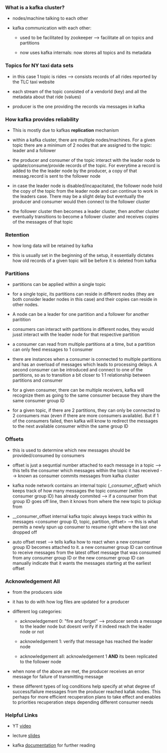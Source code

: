 ### What is a kafka cluster?

* nodes/machine talking to each other 

* kafka communication with each other: 

    - used to be facilitated by zookeeper --> facilitate all on topics and partitions 

    - now uses kafka internals: now stores all topics and its metadata 

### Topics for NY taxi data sets 

* in this case 1 topic is rides --> consists records of all rides reported by the TLC taxi website

* each stream of the topic consisted of a vendorId (key) and all the metadata about that ride (values)

* producer is the one providing the records via messages in kafka 

### How kafka provides reliability 

* This is mostly due to kafkas **replication** mechanism

* within a kafka cluster, there are multiple nodes/machines. For a given topic there are a minimum of 2 nodes that are assigned to the topic: leader and a follower 

* the producer and consumer of the topic interact with the leader node to update/consume/provide records of the topic. For everytime a record is added to the the leader node by the producer, a copy of that messag.record is sent to the follower node

* in case the leader node is disabled/incapacitated, the follower node hold the copy of the topic from the leader node and can continue to work in the leaders case. There may be a slight delay but eventually the producer and consumer would then connect to the follower cluster 

* the follower cluster then becomes a leader cluster, then another cluster eventually transitions to become a follower cluster and receives copies of the messages of that topic

### Retention

* how long data will be retained by kafka 

* this is usually set in the beginning of the setup, it essentially dictates how old records of a given topic will be before it is deleted from kafka 

### Partitions 

* partitions can be applied within a single topic 

* for a single topic, its partitions can reside in different nodes (they are both consider leader nodes in this case) and their copies can reside in other nodes. 

* A node can be a leader for one partition and a follower for another paritition 

* consumers can interact with partitions in different nodes, they would jusst interact with the leader node for that respective partition 

* a consumer can read from multiple partitions at a time, but a partition can only feed messages to 1 consumer

* there are instances when a consumer is connected to multiple partitions and has an overload of messages which leads to processing delays. A second consumer can be introduced and connect to one of the partitions, so as to transition a bit closer to 1:1 relationship between partitions and consumer 

* for a given consumer, there can be multiple receivers, kafka will recognize them as going to the same consumer because they share the same consumer group ID 

* for a given topic, if there are 2 partitions, they can only be connected to 2 consumers max (even if there are more consumers available). But if 1 of the consumers failed, then kafka will know to redirect the messages to the next available consumer within the same group ID 

### Offsets 

* this is used to determine which new messages should be provided/consumed by consumers 

* offset is just a sequntial number attached to each message in a topic --> this tells the consumer which messages within the topic it has received --> known as consumer commits messages from kafka cluster

* kafka node network contains an internal topic (__consumer_offset_) which keeps track of how many messages the topic consumer (within consumer group ID) has already commited --> if a consumer from that group ID goes off line, then it knows from where the new topic to pickup from 

* __consumer_offset internal kafka topic always keeps track within its messages <consumer group ID, topic, partition, offset> --> this is what permits a newly spun up consumer to resume right where the last one dropped off 

* auto offset reset --> tells kafka how to react when a new consumer group ID becomes attached to it. a new consumer group ID can continue to receive messages from the latest offset message that was consumed from any consumer group ID or the new consumer group ID can manually indicate that it wants the messages starting at the earliest offset

### Acknowledgement All

* from the producers side 

* it has to do with how log files are updated for a producer 

* different log categories: 

    - acknowledgement 0: "fire and forget" --> producer sends a message to the leader node but doesnt verify if it indeed reach the leader node or not 

    - acknowledgement 1: verify that message has reached the leader node 

    - acknowledgement all: acknowledgement 1 **AND** its been replicated to the follower node 

* when none of the above are met, the producer receives an error message for failure of transmitting message 

* these different types of log conditions help specify at what degree of success/failure messages from the producer reached kafak nodes. This perhaps for more efficient recuperation plans to take effect and enables to priorities recuperation steps depending different consumer needs

### Helpful Links

* YT [video](https://www.youtube.com/watch?v=SXQtWyRpMKs&list=PL3MmuxUbc_hJed7dXYoJw8DoCuVHhGEQb&index=73)

* lecture [slides](https://docs.google.com/presentation/d/1bCtdCba8v1HxJ_uMm9pwjRUC-NAMeB-6nOG2ng3KujA/edit#slide=id.p1)

* kafka [documentation](https://kafka.apache.org/documentation/) for further reading